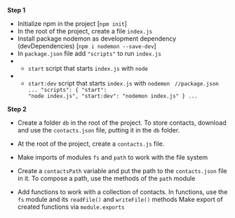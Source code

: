 **Step 1**

- Initialize npm in the project [`npm init`]
- In the root of the project, create a file `index.js`
- Install package nodemon as development dependency (devDependencies) [`npm i nodemon --save-dev`]
- In `package.json` file add `"scripts"` to run `index.js`
- - `start` script that starts `index.js` with `node`
- - `start:dev` script that starts `index.js` with `nodemon`
    <code>
    //package.json
    ...
    "scripts": {
    "start": "node index.js",
    "start:dev": "nodemon index.js"
    }
    ...
    </code>

**Step 2**

- Create a folder `db` in the root of the project. To store contacts, download and use the `contacts.json` file, putting it in the `db` folder.

- At the root of the project, create a `contacts.js` file.

- Make imports of modules `fs` and `path` to work with the file system
- Create a `contactsPath` variable and put the path to the `contacts.json` file in it. To compose a path, use the methods of the `path` module
- Add functions to work with a collection of contacts. In functions, use the `fs` module and its `readFile()` and `writeFile()` methods
  Make export of created functions via `module.exports`
